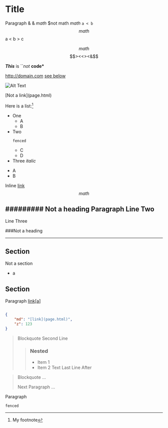 Title
=====
Paragraph & &amp; $math$ $not math $math$ ``a < b``
$$ math $$
a < b > c

$$ math $$
$$><<><&$$

***This*** is ``*not* **code\***

<http://domain.com> [see below](#foot)

![Alt Text](image.png)

\[Not a link](page.html)

Here is a list:[^foot]
* One
  * A
  * B
* Two
  ```
  fenced
  ```
  - C
  - D
* Three
*italic*
- A
- B

Inline <a href="page.html">link</a>
$$
math $$

######### Not a heading
Paragraph
Line Two
---
Line Three

###Not a heading


---

Section
-------
Not a section
- a

## Section
Paragraph [link[a]](page(pa(r)en).html)

```json

{
    "md": "[link](page.html)",
    "z": 123
}

```
> Blockquote
> Second Line
> > ### Nested
> > * Item 1
> > * Item 2
> > Text
> Last Line
After

> Blockquote
> ...
>
> Next Paragraph
> ...

Paragraph
```
fenced
```

[^foot]: My footnote
